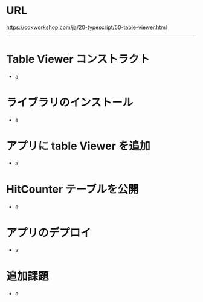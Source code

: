 # URL
https://cdkworkshop.com/ja/20-typescript/50-table-viewer.html

---

# Table Viewer コンストラクト
- a

# ライブラリのインストール
- a

# アプリに table Viewer を追加
- a

# HitCounter テーブルを公開
- a

# アプリのデプロイ
- a

# 追加課題
- a
